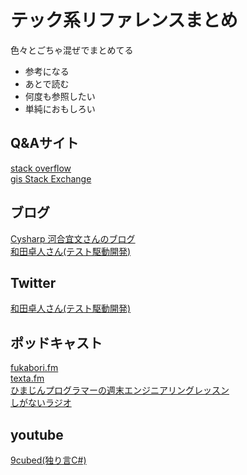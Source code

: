 # テック系リファレンスまとめ

色々とごちゃ混ぜでまとめてる

- 参考になる
- あとで読む
- 何度も参照したい
- 単純におもしろい

## Q&Aサイト
[stack overflow](https://stackoverflow.com/)<br>
[gis Stack Exchange](https://gis.stackexchange.com/)<br>

## ブログ
[Cysharp 河合宜文さんのブログ](https://neue.cc/)<br>
[和田卓人さん(テスト駆動開発)](https://t-wada.hatenablog.jp/)<br>

## Twitter
[和田卓人さん(テスト駆動開発)](https://twitter.com/t_wada)<br>

## ポッドキャスト
[fukabori.fm](https://fukabori.fm/)<br>
[texta.fm](https://anchor.fm/textafm)<br>
[ひまじんプログラマーの週末エンジニアリングレッスン](https://anchor.fm/6ns146spct)<br>
[しがないラジオ](https://shiganai.org/)<br>

## youtube
[9cubed(独り言C#)](https://www.youtube.com/c/9cubed/featured)
